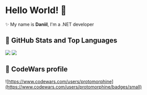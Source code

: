 # Hello World! 👋

✨ My name is **Daniil**, I'm a .NET developer

## 📌 GitHub Stats and Top Languages

<p float="center">
  <img  src="https://github-readme-stats.vercel.app/api?username=protomorphine&show_icons=true&theme=dark&count_private=true&hide=contribs,issue" />
  <img  src="https://github-readme-stats.vercel.app/api/top-langs/?username=protomorphine&layout=compact&theme=dark" />
</p>

## 📌 CodeWars profile

![https://www.codewars.com/users/protomorphine](https://www.codewars.com/users/protomorphine/badges/small)

<!--
**protomorphine/protomorphine** is a ✨ _special_ ✨ repository because its `README.md` (this file) appears on your GitHub profile.

Here are some ideas to get you started:

- 🔭 I’m currently working on ...
- 🌱 I’m currently learning ...
- 👯 I’m looking to collaborate on ...
- 🤔 I’m looking for help with ...
- 💬 Ask me about ...
- 📫 How to reach me: ...
- 😄 Pronouns: ...
- ⚡ Fun fact: ...
-->
